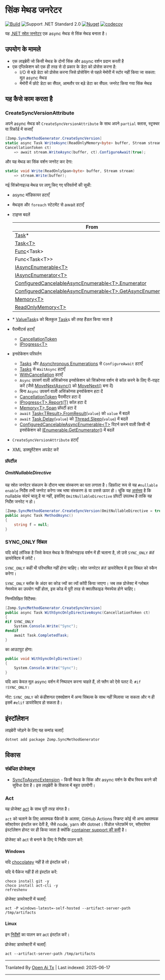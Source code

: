 # सिंक मेथड जनरेटर

[![Build](https://github.com/zompinc/sync-method-generator/actions/workflows/build.yml/badge.svg)](https://github.com/zompinc/sync-method-generator/actions/workflows/build.yml)
![Support .NET Standard 2.0](https://img.shields.io/badge/dotnet%20version-.NET%20Standard%202.0-blue)
[![Nuget](https://img.shields.io/nuget/v/Zomp.SyncMethodGenerator)](https://www.nuget.org/packages/Zomp.SyncMethodGenerator)
[![codecov](https://codecov.io/gh/zompinc/sync-method-generator/branch/master/graph/badge.svg)](https://codecov.io/gh/zompinc/sync-method-generator)

यह [.NET स्रोत जनरेटर](https://learn.microsoft.com/en-us/dotnet/csharp/roslyn-sdk/source-generators-overview) एक async मेथड से सिंक मेथड बनाता है।

## उपयोग के मामले

- एक लाइब्रेरी जो किसी मेथड के दोनों सिंक और async वर्शन प्रदान करती है
- एक एप्लिकेशन को एक ही तरह से दो प्रकार के डेटा को प्रोसेस करना है:
  - I/O से बड़े डेटा को प्रोसेस करना जिसे प्रोसेसिंग से पहले मेमोरी में स्टोर नहीं किया जा सकता: मूल async मेथड
  - मेमोरी में छोटे डेटा का सैंपल, आमतौर पर बड़े डेटा का सैंपल: जनरेट किया गया सिंक मेथड

## यह कैसे काम करता है

### CreateSyncVersionAttribute

अपने async मेथड को `CreateSyncVersionAttribute` के साथ अपने `partial` क्लास, स्ट्रक्चर या रिकॉर्ड में सजाएँ

```cs
[Zomp.SyncMethodGenerator.CreateSyncVersion]
static async Task WriteAsync(ReadOnlyMemory<byte> buffer, Stream stream, 
CancellationToken ct)
    => await stream.WriteAsync(buffer, ct).ConfigureAwait(true);
```

और यह मेथड का सिंक वर्शन जनरेट कर देगा:

```cs
static void Write(ReadOnlySpan<byte> buffer, Stream stream)
    => stream.Write(buffer);
```

नई सिंक्रोनाइज़्ड मेथड पर लागू किए गए परिवर्तनों की सूची:

- async मॉडिफायर हटाएँ
- मेथड्स और `foreach` स्टेटमेंट से await हटाएँ
- टाइप्स बदलें

  | From                                                                                                                                                                                                | To                                                                                                                                   |
  | --------------------------------------------------------------------------------------------------------------------------------------------------------------------------------------------------- | ------------------------------------------------------------------------------------------------------------------------------------ |
  | [Task](https://learn.microsoft.com/en-us/dotnet/api/system.threading.tasks.task)*                                                                                                                   | void                                                                                                                                 |
  | [Task\<T>](https://learn.microsoft.com/en-us/dotnet/api/system.threading.tasks.task-1)                                                                                                              | T                                                                                                                                    |
  | [Func](https://learn.microsoft.com/en-us/dotnet/api/system.func-1)\<Task>                                                                                                                           | [Action](https://learn.microsoft.com/en-us/dotnet/api/system.action)                                                                 |
  | Func\<Task\<T>>                                                                                                                                                                                     | Func\<T>                                                                                                                             |
  | [IAsyncEnumerable\<T>](https://learn.microsoft.com/en-us/dotnet/api/system.collections.generic.iasyncenumerable-1)                                                                                  | [IEnumerable\<T>](https://learn.microsoft.com/en-us/dotnet/api/system.collections.generic.ienumerable-1)                             |
  | [IAsyncEnumerator\<T>](https://learn.microsoft.com/en-us/dotnet/api/system.collections.generic.iasyncenumerator-1)                                                                                  | [IEnumerator\<T>](https://learn.microsoft.com/en-us/dotnet/api/system.collections.generic.ienumerator-1)                             |
  | [ConfiguredCancelableAsyncEnumerable\<T>.Enumerator](https://learn.microsoft.com/en-us/dotnet/api/system.runtime.compilerservices.configuredcancelableasyncenumerable-1.enumerator)                 | [IEnumerator\<T>](https://learn.microsoft.com/en-us/dotnet/api/system.collections.generic.ienumerator-1)                             |
  | [ConfiguredCancelableAsyncEnumerable\<T>.GetAsyncEnumerator](https://learn.microsoft.com/en-us/dotnet/api/system.runtime.compilerservices.configuredcancelableasyncenumerable-1.getasyncenumerator) | [IEnumerable\<T>.GetEnumerator](https://learn.microsoft.com/en-us/dotnet/api/system.collections.generic.ienumerable-1.getenumerator) |
  | [Memory\<T>](https://learn.microsoft.com/en-us/dotnet/api/system.memory-1)                                                                                                                          | [Span\<T>](https://learn.microsoft.com/en-us/dotnet/api/system.span-1)                                                               |
  | [ReadOnlyMemory\<T>](https://learn.microsoft.com/en-us/dotnet/api/system.readonlymemory-1)                                                                                                          | [ReadOnlySpan\<T>](https://learn.microsoft.com/en-us/dotnet/api/system.readonlyspan-1)                                               |
- \* [ValueTask](https://learn.microsoft.com/en-us/dotnet/api/system.threading.tasks.valuetask)s को बिलकुल [Task](https://learn.microsoft.com/en-us/dotnet/api/system.threading.tasks.task)s की तरह हैंडल किया जाता है
- पैरामीटर्स हटाएँ
  - [CancellationToken](https://learn.microsoft.com/en-us/dotnet/api/system.threading.cancellationtoken)
  - [IProgress\<T>](https://learn.microsoft.com/en-us/dotnet/api/system.iprogress-1)
- इनवोकेशन परिवर्तन
  - [Tasks](https://learn.microsoft.com/en-us/dotnet/api/system.threading.tasks.task.configureawait) और [Asynchronous Enumerations](https://learn.microsoft.com/en-us/dotnet/api/system.threading.tasks.taskasyncenumerableextensions.configureawait) से `ConfigureAwait` हटाएँ
  - [Tasks](https://learn.microsoft.com/en-us/dotnet/api/system.threading.tasks.task.waitasync) से `WaitAsync` हटाएँ
  - [WithCancellation](https://learn.microsoft.com/en-us/dotnet/api/system.threading.tasks.taskasyncenumerableextensions.withcancellation) हटाएँ
  - `Async` उपसर्ग वाली असिंक्रोनस इनवोकेशन को सिंक्रोनस वर्शन से कॉल करने के लिए री-राइट करें (जैसे [MoveNextAsync()](https://learn.microsoft.com/en-us/dotnet/api/system.collections.generic.iasyncenumerator-1.movenextasync) को [MoveNext()](https://learn.microsoft.com/en-us/dotnet/api/system.collections.ienumerator.movenext) बना दें)
  - बिना `Async` उपसर्ग वाली असिंक्रोनस इनवोकेशन हटा दें
  - [CancellationToken](https://learn.microsoft.com/en-us/dotnet/api/system.threading.cancellationtoken) पैरामीटर हटा दें
  - [IProgress\<T>.Report(T)](https://learn.microsoft.com/en-us/dotnet/api/system.iprogress-1.report) कॉल हटा दें
  - [Memory\<T>.Span](https://learn.microsoft.com/en-us/dotnet/api/system.memory-1.span) प्रॉपर्टी हटा दें
  - `await` [Task\<TResult>.FromResult](https://learn.microsoft.com/en-us/dotnet/api/system.threading.tasks.task.fromresult)(`value`) को `value` में बदलें
  - `await` [Task.Delay](https://learn.microsoft.com/en-us/dotnet/api/system.threading.tasks.task.delay)(`value`) को [Thread.Sleep](https://learn.microsoft.com/en-us/dotnet/api/system.threading.thread.sleep)(`value`) में बदलें
  - [ConfiguredCancelableAsyncEnumerable\<T>](https://learn.microsoft.com/en-us/dotnet/api/system.runtime.compilerservices.configuredcancelableasyncenumerable-1) रिटर्न करने वाली किसी भी इनवोकेशन को [IEnumerable.GetEnumerator](https://learn.microsoft.com/en-us/dotnet/api/system.collections.ienumerable.getenumerator)() में बदलें
- `CreateSyncVersionAttribute` हटाएँ
- XML डाक्यूमेंटेशन अपडेट करें

#### प्रॉपर्टीज़

##### OmitNullableDirective

यह स्रोत जनरेटर संकलन के दौरान भाषा संस्करण का पता लगाता है। डिफ़ॉल्ट रूप से यह `#nullable enable` निर्देश तभी जनरेट करेगा जब भाषा संस्करण 8 या उससे ऊपर हो। चूंकि यह [असंभव](https://github.com/dotnet/roslyn/issues/49555) है कि nullable संदर्भ चालू है या नहीं, इसलिए `OmitNullableDirective` प्रॉपर्टी उपलब्ध है ताकि यह निर्देश जनरेट न हो।

```cs
[Zomp.SyncMethodGenerator.CreateSyncVersion(OmitNullableDirective = true)]
public async Task MethodAsync()
{
    string f = null;
}
```

### SYNC_ONLY सिंबल

यदि कोई लॉजिक है जिसे केवल मेथड के सिंक्रोनाइज़्ड वर्शन में ही चलाना है, तो उसे `SYNC_ONLY` #if डायरेक्टिव में लपेटें।

`SYNC_ONLY` कहीं भी परिभाषित नहीं होना चाहिए। स्रोत जनरेटर #if डायरेक्टिव में इस सिंबल को स्कैन करेगा।

`SYNC_ONLY` ब्लॉक के अंदर का कोड ज्यों का त्यों कॉपी किया जाएगा। जब तक प्रोजेक्ट में ग्लोबल नेमस्पेस का उपयोग नहीं होता, इस कोड में पूरी तरह से क्वालीफाइड नेमस्पेस होने चाहिए।

निम्नलिखित सिंटैक्स:

```cs
[Zomp.SyncMethodGenerator.CreateSyncVersion]
public async Task WithSyncOnlyDirectiveAsync(CancellationToken ct)
{
#if SYNC_ONLY
    System.Console.Write("Sync");
#endif
    await Task.CompletedTask;
}
```

का आउटपुट होगा:

```cs
public void WithSyncOnlyDirective()
{
    System.Console.Write("Sync");
}
```

यदि आप केवल मूल async वर्शन में निष्पादन करना चाहते हैं, तो फ्लैग को ऐसे पलट दें: `#if !SYNC_ONLY`।

नोट: `SYNC_ONLY` को कंडीशनल एक्सप्रेशन में अन्य सिंबल्स के साथ नहीं मिलाया जा सकता और न ही इसमें `#elif` डायरेक्टिव हो सकता है।

## इंस्टॉलेशन

लाइब्रेरी जोड़ने के लिए यह कमांड चलाएँ:

```sh
dotnet add package Zomp.SyncMethodGenerator
```

## विकास

### संबंधित प्रोजेक्ट्स

- [SyncToAsyncExtension](https://marketplace.visualstudio.com/items?itemName=lsoft.SyncToAsyncExtension) - किसी मेथड के सिंक और async वर्शन के बीच स्विच करने की सुविधा देता है। इस लाइब्रेरी के विकास में बहुत उपयोगी।

### Act

यह प्रोजेक्ट [act](https://github.com/nektos/act) के साथ पूरी तरह संगत है।

`act` को चलाने के लिए आवश्यक पैकेजों के अलावा, GitHub Actions स्क्रिप्ट कोई भी अन्य आवश्यक सॉफ़्टवेयर इंस्टॉल कर देती है, जैसे node, yarn और dotnet। विंडोज़ प्लेटफ़ॉर्म पर, सॉफ़्टवेयर इंस्टॉलेशन होस्ट पर ही किया जाता है क्योंकि [container support की कमी](https://github.com/nektos/act/issues/1608) है।

प्रोजेक्ट को act से बनाने के लिए ये निर्देश पालन करें:

#### Windows

यदि [chocolatey](https://chocolatey.org/install) नहीं है तो इंस्टॉल करें।

यदि ये पैकेज नहीं हैं तो इंस्टॉल करें:

```pwsh
choco install git -y
choco install act-cli -y
refreshenv
```

प्रोजेक्ट डायरेक्टरी में चलाएँ:

```pwsh
act -P windows-latest=-self-hosted --artifact-server-path /tmp/artifacts
```

#### Linux

इन [निर्देशों](https://lindevs.com/install-act-on-ubuntu) का पालन कर act इंस्टॉल करें।

प्रोजेक्ट डायरेक्टरी में चलाएँ:

```pwsh
act --artifact-server-path /tmp/artifacts
```


---

Tranlated By [Open Ai Tx](https://github.com/OpenAiTx/OpenAiTx) | Last indexed: 2025-06-17

---